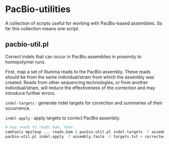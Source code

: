 PacBio-utilities
================

A collection of scripts useful for working with PacBio-based assemblies.  So
far this collection means one script.

pacbio-util.pl
--------------

Correct indels that can occur in PacBio assemblies in proximity to homopolymer
runs.

First, map a set of Illumina reads to the PacBio assembly.  These reads should
be from the same individual/strain from which the assembly was created.  Reads
from other sequencing technologies, or from another individual/strain, will
reduce the effectiveness of the correction and may introduce further errors.

`indel-targets` : generate indel targets for correction and summaries of their occurrence.

`indel-apply` : apply targets to correct PacBio assembly.

```bash
# map reads to reads.bam, then
samtools mpileup ... reads.bam | pacbio-util.pl indel-targets -f assembly.fasta > targets.txt
pacbio-util.pl indel-apply -f assembly.fasta -t targets.txt > corrected-assembly.fasta
```
